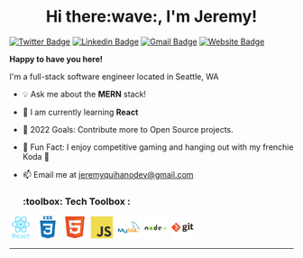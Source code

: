 


<h1 align="center">  Hi there:wave:, I'm Jeremy! </h1>

[![Twitter Badge](https://img.shields.io/badge/-@thecozydev-1ca0f1?style=flat-square&labelColor=1ca0f1&logo=twitter&logoColor=white&link=https://twitter.com/thecozydev)](https://twitter.com/thecozydev) [![Linkedin Badge](https://img.shields.io/badge/-jeremyquihano-blue?style=flat-square&logo=Linkedin&logoColor=white&link=https://www.linkedin.com/in/jeremy-quihano/)](https://www.linkedin.com/in/jeremy-quihano/) 
[![Gmail Badge](https://img.shields.io/badge/-jeremyquihanodev@gmail.com-c14438?style=flat-square&logo=Gmail&logoColor=white&link=mailto:jeremyquihanodev@gmail.com)](mailto:jeremyquihanodev@gmail.com)
<a href="https://jeremyquihano.netlify.app" rel="nofollow"><img src="https://camo.githubusercontent.com/58303f0576559ea5bd6dad66e2a43cdab19d1902f1d4bdf693e8c0956dc1b46a/68747470733a2f2f696d672e736869656c64732e696f2f62616467652f576562736974652d3362353939383f7374796c653d666c61742d737175617265266c6f676f3d676f6f676c652d6368726f6d65266c6f676f436f6c6f723d7768697465" alt="Website Badge" data-canonical-src="https://img.shields.io/badge/Website-3b5998?style=flat-square&amp;logo=google-chrome&amp;logoColor=white" style="max-width: 100%;"></a>

<b> Happy to have you here!</b>
	<p> I'm a full-stack software engineer located in Seattle, WA</p>

- 💡 Ask me about the **MERN** stack!

- 🌱 I am currently learning **React**

- 🥅 2022 Goals: Contribute more to Open Source projects.

- 🚀 Fun Fact: I enjoy competitive gaming and hanging out with my frenchie Koda 🐶

- 📫 Email me at [jeremyquihanodev@gmail.com](mailto:jeremyquihanodev@gmail.com)

 
  <h3> :toolbox: Tech Toolbox :</h3>
 <div align="">
  
  <img src="https://github.com/devicons/devicon/blob/master/icons/react/react-original-wordmark.svg" title="React" alt="React" width="40" height="40"/>&nbsp;
  <img src="https://github.com/devicons/devicon/blob/master/icons/css3/css3-plain-wordmark.svg"  title="CSS3" alt="CSS" width="40" height="40"/>&nbsp;
  <img src="https://github.com/devicons/devicon/blob/master/icons/html5/html5-original.svg" title="HTML5" alt="HTML" width="40" height="40"/>&nbsp;
  <img src="https://github.com/devicons/devicon/blob/master/icons/javascript/javascript-original.svg" title="JavaScript" alt="JavaScript" width="40" height="40"/>&nbsp;
  <img src="https://github.com/devicons/devicon/blob/master/icons/mysql/mysql-original-wordmark.svg" title="MySQL"  alt="MySQL" width="40" height="40"/>&nbsp;
  <img src="https://github.com/devicons/devicon/blob/master/icons/nodejs/nodejs-original-wordmark.svg" title="NodeJS" alt="NodeJS" width="40" height="40"/>&nbsp;
  <img src="https://github.com/devicons/devicon/blob/master/icons/git/git-original-wordmark.svg" title="Git" alt="Git" width="40" height="40"/>
</div>


---

<!--START_SECTION:waka-->
<!--END_SECTION:waka-->



